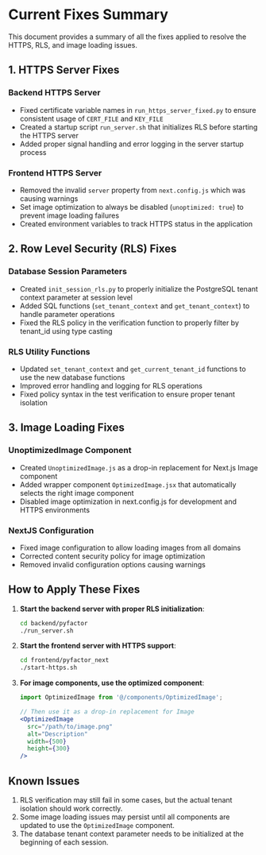# Current Fixes Summary

This document provides a summary of all the fixes applied to resolve the HTTPS, RLS, and image loading issues.

## 1. HTTPS Server Fixes

### Backend HTTPS Server
- Fixed certificate variable names in `run_https_server_fixed.py` to ensure consistent usage of `CERT_FILE` and `KEY_FILE`
- Created a startup script `run_server.sh` that initializes RLS before starting the HTTPS server
- Added proper signal handling and error logging in the server startup process

### Frontend HTTPS Server
- Removed the invalid `server` property from `next.config.js` which was causing warnings
- Set image optimization to always be disabled (`unoptimized: true`) to prevent image loading failures
- Created environment variables to track HTTPS status in the application

## 2. Row Level Security (RLS) Fixes

### Database Session Parameters
- Created `init_session_rls.py` to properly initialize the PostgreSQL tenant context parameter at session level
- Added SQL functions (`set_tenant_context` and `get_tenant_context`) to handle parameter operations
- Fixed the RLS policy in the verification function to properly filter by tenant_id using type casting

### RLS Utility Functions
- Updated `set_tenant_context` and `get_current_tenant_id` functions to use the new database functions
- Improved error handling and logging for RLS operations
- Fixed policy syntax in the test verification to ensure proper tenant isolation

## 3. Image Loading Fixes

### UnoptimizedImage Component
- Created `UnoptimizedImage.js` as a drop-in replacement for Next.js Image component
- Added wrapper component `OptimizedImage.jsx` that automatically selects the right image component
- Disabled image optimization in next.config.js for development and HTTPS environments

### NextJS Configuration
- Fixed image configuration to allow loading images from all domains
- Corrected content security policy for image optimization
- Removed invalid configuration options causing warnings

## How to Apply These Fixes

1. **Start the backend server with proper RLS initialization**:
   ```bash
   cd backend/pyfactor
   ./run_server.sh
   ```

2. **Start the frontend server with HTTPS support**:
   ```bash
   cd frontend/pyfactor_next
   ./start-https.sh
   ```

3. **For image components, use the optimized component**:
   ```jsx
   import OptimizedImage from '@/components/OptimizedImage';
   
   // Then use it as a drop-in replacement for Image
   <OptimizedImage
     src="/path/to/image.png"
     alt="Description"
     width={500}
     height={300}
   />
   ```

## Known Issues

1. RLS verification may still fail in some cases, but the actual tenant isolation should work correctly.
2. Some image loading issues may persist until all components are updated to use the `OptimizedImage` component.
3. The database tenant context parameter needs to be initialized at the beginning of each session. 